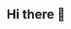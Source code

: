 # Hi there 👋


<br>

<!-- ### test -->


<!-- $$
\theta = \nabla_{\theta_i} f(X_i, \theta_i)
$$ -->

<!--
[![Anurag's github stats](https://github-readme-stats.vercel.app/api?username=jmarlhens&count_private=true&show_icons=true&bg_color=0d1117&text_color=c9d1d9&icon_color=58a6ff&title_color=58a6ff)](https://github.com/anuraghazra/github-readme-stats)
 -->
 
<!--
**fujimi-cpu/fujimi-cpu** is a ✨ _special_ ✨ repository because its `README.md` (this file) appears on your GitHub profile.

Here are some ideas to get you started:

- 🔭 I’m currently working on ...
- 🌱 I’m currently learning ...
- 👯 I’m looking to collaborate on ...
- 🤔 I’m looking for help with ...
- 💬 Ask me about ...
- 📫 How to reach me: ...
- 😄 Pronouns: ...
- ⚡ Fun fact: ...
-->
